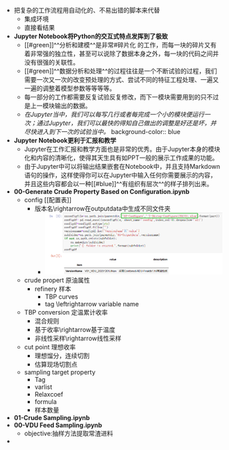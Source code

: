 - 把复杂的工作流程用自动化的、不易出错的脚本来代替
	- 集成环境
	- 直接看结果
- **Jupyter Notebook将Python的交互式特点发挥到了极致**
	- [[#green]]^^分析和建模^^是非常#碎片化 的工作，而每一块的碎片又有着非常强的独立性，甚至可以说除了数据本身之外，每一块的代码之间并没有很强的关联性。
	- [[#green]]^^数据分析和处理^^的过程往往是一个不断试验的过程，我们需要一次又一次的改变预处理的方式、尝试不同的特征工程处理、一遍又一遍的调整着模型参数等等等等。
	- 每一部分的工作都需要反复试验反复修改，而下一模块需要用到的只不过是上一模块输出的数据。
	- *在Jupyter当中，我们可以每写几行或者每完成一个小的模块便运行一次；通过Jupyter，我们可以最快的得知自己做出的调整是好还是坏，并尽快进入到下一次的试验当中。*
	  background-color:: blue
- **Jupyter Notebook更利于汇报和教学**
	- Jupyter在工作汇报和教学方面也是非常的优秀。由于Jupyter本身的模块化和内容的清晰化，使得其天生具有如PPT一般的展示工作成果的功能。
	- 由于Jupyter中可以将输出结果嵌套在Notebook中，并且支持Markdown语句的操作，这样使得你可以在Jupyter中输入任何你需要展示的内容，并且这些内容都会以一种[[#blue]]^^有组织有层次^^的样子排列出来。
- **00-Generate Crude Property Based on Configuration.ipynb**
	- config [[配置表]]
		- 版本名\rightarrow在outputdata中生成不同文件夹
			- ![image.png](../assets/image_1702278774401_0.png)
	- crude propert 原油属性
		- refinery 样本
			- TBP curves
			- tag \leftrightarrow variable name
	- TBP conversion 定温累计收率
		- 混合规则
		- 基于收率\rightarrow基于温度
		- 非线性采样\rightarrow线性采样
	- cut point 理想收率
		- 理想馏分，连续切割
		- 估算现场切割点
	- sampling target property
		- Tag
		- varlist
		- Relaxcoef
		- formula
		- 样本数量
- **01-Crude Sampling.ipynb**
- **00-VDU Feed Sampling.ipynb**
	- objective:抽样方法提取常渣进料
-